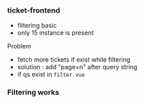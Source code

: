 ### ticket-frontend
- filtering basic
- only 15 instance is present

Problem
- fetch more tickets if exist while filtering
- solution : add "page=n" after query string 
- if qs exist in `filter.vue`

### Filtering works